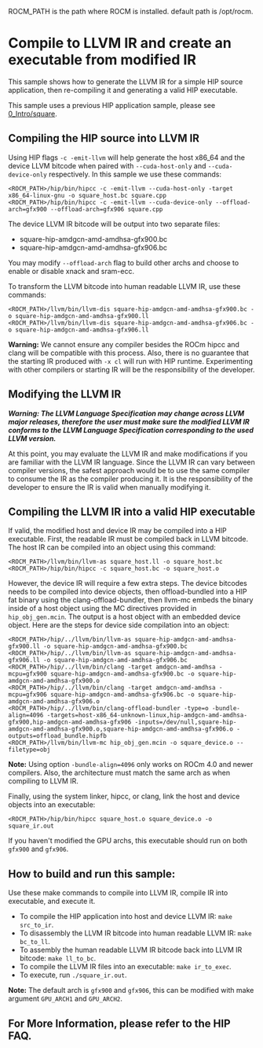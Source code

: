 ROCM_PATH is the path where ROCM is installed. default path is /opt/rocm.
# Compile to LLVM IR and create an executable from modified IR

This sample shows how to generate the LLVM IR for a simple HIP source application, then re-compiling it and generating a valid HIP executable.

This sample uses a previous HIP application sample, please see [0_Intro/square](https://github.com/ROCm-Developer-Tools/HIP/blob/master/samples/0_Intro/square).

## Compiling the HIP source into LLVM IR
Using HIP flags `-c -emit-llvm` will help generate the host x86_64 and the device LLVM bitcode when paired with `--cuda-host-only` and `--cuda-device-only` respectively. In this sample we use these commands:
```
<ROCM_PATH>/hip/bin/hipcc -c -emit-llvm --cuda-host-only -target x86_64-linux-gnu -o square_host.bc square.cpp
<ROCM_PATH>/hip/bin/hipcc -c -emit-llvm --cuda-device-only --offload-arch=gfx900 --offload-arch=gfx906 square.cpp
```
The device LLVM IR bitcode will be output into two separate files:
- square-hip-amdgcn-amd-amdhsa-gfx900.bc
- square-hip-amdgcn-amd-amdhsa-gfx906.bc

You may modify `--offload-arch` flag to build other archs and choose to enable or disable xnack and sram-ecc.

To transform the LLVM bitcode into human readable LLVM IR, use these commands:
```
<ROCM_PATH>/llvm/bin/llvm-dis square-hip-amdgcn-amd-amdhsa-gfx900.bc -o square-hip-amdgcn-amd-amdhsa-gfx900.ll
<ROCM_PATH>/llvm/bin/llvm-dis square-hip-amdgcn-amd-amdhsa-gfx906.bc -o square-hip-amdgcn-amd-amdhsa-gfx906.ll
```

**Warning:** We cannot ensure any compiler besides the ROCm hipcc and clang will be compatible with this process. Also, there is no guarantee that the starting IR produced with `-x cl` will run with HIP runtime. Experimenting with other compilers or starting IR will be the responsibility of the developer.

## Modifying the LLVM IR
***Warning: The LLVM Language Specification may change across LLVM major releases, therefore the user must make sure the modified LLVM IR conforms to the LLVM Language Specification corresponding to the used LLVM version.***

At this point, you may evaluate the LLVM IR and make modifications if you are familiar with the LLVM IR language. Since the LLVM IR can vary between compiler versions, the safest approach would be to use the same compiler to consume the IR as the compiler producing it. It is the responsibility of the developer to ensure the IR is valid when manually modifying it.

## Compiling the LLVM IR into a valid HIP executable
If valid, the modified host and device IR may be compiled into a HIP executable. First, the readable IR must be compiled back in LLVM bitcode. The host IR can be compiled into an object using this command:
```
<ROCM_PATH>/llvm/bin/llvm-as square_host.ll -o square_host.bc
<ROCM_PATH>/hip/bin/hipcc -c square_host.bc -o square_host.o
```

However, the device IR will require a few extra steps. The device bitcodes needs to be compiled into device objects, then offload-bundled into a HIP fat binary using the clang-offload-bundler, then llvm-mc embeds the binary inside of a host object using the MC directives provided in `hip_obj_gen.mcin`. The output is a host object with an embedded device object. Here are the steps for device side compilation into an object:
```
<ROCM_PATH>/hip/../llvm/bin/llvm-as square-hip-amdgcn-amd-amdhsa-gfx900.ll -o square-hip-amdgcn-amd-amdhsa-gfx900.bc
<ROCM_PATH>/hip/../llvm/bin/llvm-as square-hip-amdgcn-amd-amdhsa-gfx906.ll -o square-hip-amdgcn-amd-amdhsa-gfx906.bc
<ROCM_PATH>/hip/../llvm/bin/clang -target amdgcn-amd-amdhsa -mcpu=gfx900 square-hip-amdgcn-amd-amdhsa-gfx900.bc -o square-hip-amdgcn-amd-amdhsa-gfx900.o
<ROCM_PATH>/hip/../llvm/bin/clang -target amdgcn-amd-amdhsa -mcpu=gfx906 square-hip-amdgcn-amd-amdhsa-gfx906.bc -o square-hip-amdgcn-amd-amdhsa-gfx906.o
<ROCM_PATH>/hip/../llvm/bin/clang-offload-bundler -type=o -bundle-align=4096 -targets=host-x86_64-unknown-linux,hip-amdgcn-amd-amdhsa-gfx900,hip-amdgcn-amd-amdhsa-gfx906 -inputs=/dev/null,square-hip-amdgcn-amd-amdhsa-gfx900.o,square-hip-amdgcn-amd-amdhsa-gfx906.o -outputs=offload_bundle.hipfb
<ROCM_PATH>/llvm/bin/llvm-mc hip_obj_gen.mcin -o square_device.o --filetype=obj
```

**Note:** Using option `-bundle-align=4096` only works on ROCm 4.0 and newer compilers. Also, the architecture must match the same arch as when compiling to LLVM IR.

Finally, using the system linker, hipcc, or clang, link the host and device objects into an executable:
```
<ROCM_PATH>/hip/bin/hipcc square_host.o square_device.o -o square_ir.out
```
If you haven't modified the GPU archs, this executable should run on both `gfx900` and `gfx906`.

## How to build and run this sample:
Use these make commands to compile into LLVM IR, compile IR into executable, and execute it.
- To compile the HIP application into host and device LLVM IR: `make src_to_ir`.
- To disassembly the LLVM IR bitcode into human readable LLVM IR: `make bc_to_ll`.
- To assembly the human readable LLVM IR bitcode back into LLVM IR bitcode: `make ll_to_bc`.
- To compile the LLVM IR files into an executable: `make ir_to_exec`.
- To execute, run `./square_ir.out`.

**Note:** The default arch is `gfx900` and `gfx906`, this can be modified with make argument `GPU_ARCH1` and `GPU_ARCH2`.

## For More Information, please refer to the HIP FAQ.
